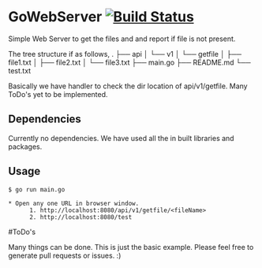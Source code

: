 # GoWebServer [![Build Status](https://travis-ci.org/yogesh-desai/WebCrawlerTokopedia.svg?branch=master)](https://travis-ci.org/yogesh-desai/WebCrawlerTokopedia)

Simple Web Server to get the files and and report if file is not present.

The tree structure if as follows,
.
├── api
│ └── v1
│     └── getfile
│         ├── file1.txt
│         ├── file2.txt
│         └── file3.txt
├── main.go
├── README.md
└── test.txt

Basically we have handler to check the dir location of api/v1/getfile.
Many ToDo's yet to be implemented.

## Dependencies
Currently no dependencies. We have used all the in built libraries and packages.

## Usage

```
$ go run main.go

* Open any one URL in browser window.
      1. http://localhost:8080/api/v1/getfile/<fileName>
      2. http://localhost:8080/test

```


#ToDo's

Many things can be done. This is just the basic example.
Please feel free to generate pull requests or issues. :)